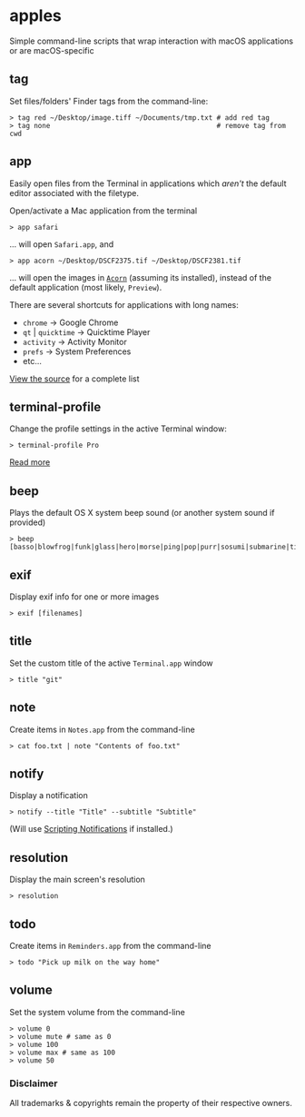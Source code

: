 # apples

Simple command-line scripts that wrap interaction with macOS applications or are macOS-specific

## tag

Set files/folders' Finder tags from the command-line:

    > tag red ~/Desktop/image.tiff ~/Documents/tmp.txt # add red tag
    > tag none                                         # remove tag from cwd

## app

Easily open files from the Terminal in applications which _aren't_ the default editor associated with the filetype.

Open/activate a Mac application from the terminal

    > app safari

… will open `Safari.app`, and

    > app acorn ~/Desktop/DSCF2375.tif ~/Desktop/DSCF2381.tif

... will open the images in [`Acorn`](http://www.flyingmeat.com/acorn/) (assuming its installed), instead of the default application (most likely, `Preview`).

There are several shortcuts for applications with long names:

* `chrome` → Google Chrome
* `qt` | `quicktime` → Quicktime Player
* `activity` → Activity Monitor
* `prefs` → System Preferences
* etc...

[View the source](https://github.com/davidfmiller/apples/blob/master/app) for a complete list

## terminal-profile

Change the profile settings in the active Terminal window:

    > terminal-profile Pro

[Read more](https://readmeansrun.com/blog/terminal/applescript/2017/04/15/terminal-app-profiles.html)


## beep

Plays the default OS X system beep sound (or another system sound if provided)

    > beep [basso|blowfrog|funk|glass|hero|morse|ping|pop|purr|sosumi|submarine|tink]

## exif

Display exif info for one or more images

    > exif [filenames]


## title

Set the custom title of the active `Terminal.app` window

    > title "git"


## note

Create items in `Notes.app` from the command-line

    > cat foo.txt | note "Contents of foo.txt"


## notify

Display a notification

    > notify --title "Title" --subtitle "Subtitle"

(Will use [Scripting Notifications](http://www.cooperative-fruitiere.com/notifications/index_en.html) if installed.)


## resolution

Display the main screen's resolution

    > resolution


## todo

Create items in `Reminders.app` from the command-line

    > todo "Pick up milk on the way home"


## volume

Set the system volume from the command-line

    > volume 0
    > volume mute # same as 0
    > volume 100
    > volume max # same as 100
    > volume 50


### Disclaimer


All trademarks & copyrights remain the property of their respective owners.
